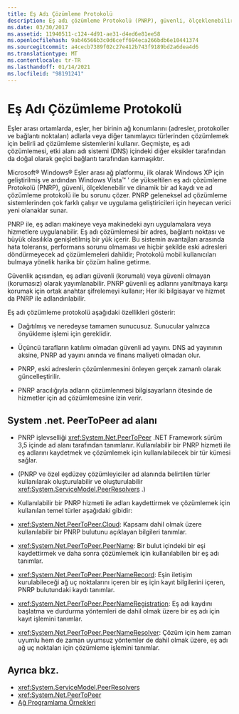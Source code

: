 ```yaml
---
title: Eş Adı Çözümleme Protokolü
description: Eş adı çözümleme Protokolü (PNRP), güvenli, ölçeklenebilir ve dinamik ad kaydı ve ad çözümleme protokolü hakkında bilgi edinin.
ms.date: 03/30/2017
ms.assetid: 11940511-c124-4d91-ae31-d4ed6e81ee58
ms.openlocfilehash: 9ab46566b3c0d6ceff694eca266bdb6e10441374
ms.sourcegitcommit: a4cecb7389f02c27e412b743f9189bd2a6dea4d6
ms.translationtype: MT
ms.contentlocale: tr-TR
ms.lasthandoff: 01/14/2021
ms.locfileid: "98191241"
---
```

# <a name="peer-name-resolution-protocol"></a>Eş Adı Çözümleme Protokolü

Eşler arası ortamlarda, eşler, her birinin ağ konumlarını (adresler, protokoller ve bağlantı noktaları) adlarla veya diğer tanımlayıcı türlerinden çözümlemek için belirli ad çözümleme sistemlerini kullanır. Geçmişte, eş adı çözümlemesi, etki alanı adı sistemi (DNS) içindeki diğer eksikler tarafından da doğal olarak geçici bağlantı tarafından karmaşıktır.  
  
 Microsoft® Windows® Eşler arası ağ platformu, ilk olarak Windows XP için geliştirilmiş ve ardından Windows Vista™ ' de yükseltilen eş adı çözümleme Protokolü (PNRP), güvenli, ölçeklenebilir ve dinamik bir ad kaydı ve ad çözümleme protokolü ile bu sorunu çözer. PNRP geleneksel ad çözümleme sistemlerinden çok farklı çalışır ve uygulama geliştiricileri için heyecan verici yeni olanaklar sunar.  
  
 PNRP ile, eş adları makineye veya makinedeki ayrı uygulamalara veya hizmetlere uygulanabilir. Eş adı çözümlemesi bir adres, bağlantı noktası ve büyük olasılıkla genişletilmiş bir yük içerir. Bu sistemin avantajları arasında hata toleransı, performans sorunu olmaması ve hiçbir şekilde eski adresleri döndürmeyecek ad çözümlemeleri dahildir; Protokolü mobil kullanıcıları bulmaya yönelik harika bir çözüm haline getirme.  
  
 Güvenlik açısından, eş adları güvenli (korumalı) veya güvenli olmayan (korumasız) olarak yayımlanabilir. PNRP güvenli eş adlarını yanıltmaya karşı korumak için ortak anahtar şifrelemeyi kullanır; Her iki bilgisayar ve hizmet da PNRP ile adlandırılabilir.  
  
Eş adı çözümleme protokolü aşağıdaki özellikleri gösterir:  
  
- Dağıtılmış ve neredeyse tamamen sunucusuz. Sunucular yalnızca önyükleme işlemi için gereklidir.  
  
- Üçüncü tarafların katılımı olmadan güvenli ad yayını. DNS ad yayınının aksine, PNRP ad yayını anında ve finans maliyeti olmadan olur.  
  
- PNRP, eski adreslerin çözümlenmesini önleyen gerçek zamanlı olarak güncelleştirilir.  
  
- PNRP aracılığıyla adların çözümlenmesi bilgisayarların ötesinde de hizmetler için ad çözümlemesine izin verir.  
  
## <a name="the-systemnetpeertopeer-namespace"></a>System .net. PeerToPeer ad alanı  
  
- PNRP işlevselliği <xref:System.Net.PeerToPeer> .NET Framework sürüm 3,5 içinde ad alanı tarafından tanımlanır. Kullanılabilir bir PNRP hizmeti ile eş adlarını kaydetmek ve çözümlemek için kullanılabilecek bir tür kümesi sağlar.  
  
- (PNRP ve özel eşdüzey çözümleyiciler ad alanında belirtilen türler kullanılarak oluşturulabilir ve oluşturulabilir <xref:System.ServiceModel.PeerResolvers> .)  
  
- Kullanılabilir bir PNRP hizmeti ile adları kaydettirmek ve çözümlemek için kullanılan temel türler aşağıdaki gibidir:  
  
- <xref:System.Net.PeerToPeer.Cloud>: Kapsamı dahil olmak üzere kullanılabilir bir PNRP bulutunu açıklayan bilgileri tanımlar.  
  
- <xref:System.Net.PeerToPeer.PeerName>: Bir bulut içindeki bir eşi kaydettirmek ve daha sonra çözümlemek için kullanılabilen bir eş adı tanımlar.  
  
- <xref:System.Net.PeerToPeer.PeerNameRecord>: Eşin iletişim kurulabileceği ağ uç noktalarını içeren bir eş için kayıt bilgilerini içeren, PNRP bulutundaki kaydı tanımlar.  
  
- <xref:System.Net.PeerToPeer.PeerNameRegistration>: Eş adı kaydını başlatma ve durdurma yöntemleri de dahil olmak üzere bir eş adı için kayıt işlemini tanımlar.  
  
- <xref:System.Net.PeerToPeer.PeerNameResolver>: Çözüm için hem zaman uyumlu hem de zaman uyumsuz yöntemler de dahil olmak üzere, eş adı ağ uç noktaları için çözümleme işlemini tanımlar.  
  
## <a name="see-also"></a>Ayrıca bkz.

- <xref:System.ServiceModel.PeerResolvers>
- <xref:System.Net.PeerToPeer>
- [Ağ Programlama Örnekleri](network-programming-samples.md)
